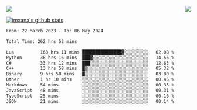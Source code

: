 <p>
  <a href="https://count.getloli.com/"><img src="https://count.getloli.com/get/@xana.readme?theme=moebooru-h"></a>
  <img src="https://weather-icon.journeyad.repl.co/@hangzhou?v=1" align="right">
</p>


<a href="https://github.com/imxana"><img align="center" src="https://github-readme-stats.vercel.app/api?username=imxana&show_icons=true&include_all_commits=true&hide_border=tru&custom_title=imxana%27s%20Github%20Stats" alt="imxana's github stats" /></a> 

<!--START_SECTION:waka-->

```txt
From: 22 March 2023 - To: 06 May 2024

Total Time: 262 hrs 52 mins

Lua          163 hrs 11 mins ███████████████▓░░░░░░░░░   62.08 %
Python       38 hrs 16 mins  ███▓░░░░░░░░░░░░░░░░░░░░░   14.56 %
C#           33 hrs 12 mins  ███░░░░░░░░░░░░░░░░░░░░░░   12.63 %
C++          13 hrs 58 mins  █▒░░░░░░░░░░░░░░░░░░░░░░░   05.32 %
Binary       9 hrs 58 mins   █░░░░░░░░░░░░░░░░░░░░░░░░   03.80 %
Other        1 hr 10 mins    ░░░░░░░░░░░░░░░░░░░░░░░░░   00.45 %
Markdown     54 mins         ░░░░░░░░░░░░░░░░░░░░░░░░░   00.35 %
JavaScript   48 mins         ░░░░░░░░░░░░░░░░░░░░░░░░░   00.31 %
TypeScript   25 mins         ░░░░░░░░░░░░░░░░░░░░░░░░░   00.16 %
JSON         21 mins         ░░░░░░░░░░░░░░░░░░░░░░░░░   00.14 %
```

<!--END_SECTION:waka-->
